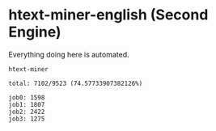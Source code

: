 # htext-miner-english (Second Engine)

Everything doing here is automated.

```
htext-miner

total: 7102/9523 (74.57733907382126%)

job0: 1598
job1: 1807
job2: 2422
job3: 1275
```